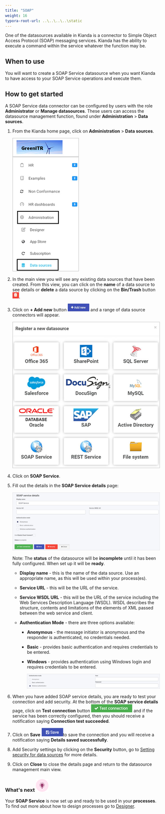 ```yaml
---
title: "SOAP"
weight: 16
typora-root-url: ..\..\..\..\static
---
```


One of the datasources available in Kianda is a connector to Simple Object Access Protocol (SOAP) messaging services. Kianda has the ability to execute a command within the service whatever the function may be.

## When to use

You will want to create a SOAP Service datasource when you want Kianda to have access to your SOAP Service operations and execute them. 



## How to get started ##

A SOAP Service data connector can be configured by users with the role **Administrator** or **Manage datasources**. These users can access the datasource management function, found under **Administration** > **Data sources**.

1. From the Kianda home page, click on **Administration** > **Data sources**.

   ![Opening data sources from Administration](/images/open-data-sources.jpg)

2. In the main view you will see any existing data sources that have been created. From this view, you can click on the **name** of a data source to see details or **delete** a data source by clicking on the **Bin/Trash** button ![Bin/trash button](/images/binicon.png).

3. Click on **+ Add new** button ![Add new data connector button](/images/addnew.png) and a range of data source connectors will appear.

   ![Data source list](/images/datasource-range.jpg)

4. Click on **SOAP Service**.

5. Fill out the details in the **SOAP Service details** page:

   ![SOAP service detais](/images/soap-detail.jpg)

   Note:  The **status** of the datasource will be **incomplete** until it has been fully configured. When set up it will be **ready**.

   - **Display name** - this is the name of the data source. Use an appropriate name, as this will be used within your process(es). 

   - **Service URL** - this will be the URL of the service.

   - **Service WSDL URL** - this will be the URL of the service including the Web Services Description Language (WSDL). WSDL describes the structure, contents and limitations of the elements of XML passed between the web service and client. 

   - **Authentication Mode** - there are three options available:

     - **Anonymous** - the message initiator is anonymous and the responder is authenticated, no credentials needed.

     - **Basic** - provides basic authentication and requires credentials to be entered.

     - **Windows** - provides authentication using Windows login and requires credentials to be entered.

       ![Windows authentication](/images/windows-authentication.jpg)

6. When you have added SOAP service details, you are ready to test your connection and add security. At the bottom of the **SOAP service details** page, click on **Test connection** button ![Test connection for REST Service](/images/test-connection.jpg) and if the service has been correctly configured, then you should receive a notification saying **Connection test succeeded**.

7. Click on **Save** ![Save connection button](/images/save-connection.jpg)to save the connection and you will receive a notification saying **Details saved successfully**.

8. Add Security settings by clicking on the **Security** button, go to [Setting security for data sources](/docs/platform/connectors/#setting-security-for-data-sources) for more details.

9. Click on **Close** to close the details page and return to the datasource management main view.

 

### What's next  ![Idea icon](/images/18.png) ###

Your **SOAP Service** is now set up and ready to be used in your **processes**. To find out more about how to design processes go to [Designer](/docs/platform/application-designer/designer/).

